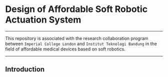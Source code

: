 # Design of Affordable Soft Robotic Actuation System
***
This repository is associated with the research collaboration program between `Imperial College London` and `Institut Teknologi Bandung` in the field of affordable medical devices based on soft robotics.
***
## Introduction

